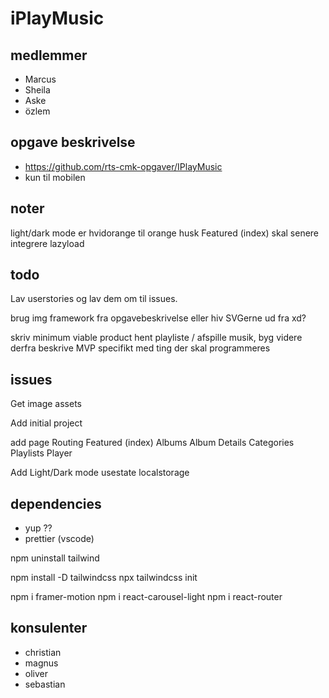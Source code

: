 # iPlayMusic

## medlemmer

- Marcus
- Sheila
- Aske
- özlem

## opgave beskrivelse

- https://github.com/rts-cmk-opgaver/IPlayMusic
- kun til mobilen

## noter

light/dark mode er hvidorange til orange
husk Featured (index) skal senere integrere lazyload

## todo

Lav userstories og lav dem om til issues.

brug img framework fra opgavebeskrivelse eller hiv SVGerne ud fra xd?

skriv minimum viable product
	hent playliste / afspille musik, byg videre derfra
	beskrive MVP specifikt med ting der skal programmeres

## issues

Get image assets

Add initial project

add page Routing
  Featured (index)
  Albums
  Album Details
  Categories
  Playlists
  Player

Add Light/Dark mode
  usestate
  localstorage

## dependencies

- yup ??
- prettier (vscode)

npm uninstall tailwind

npm install -D tailwindcss
npx tailwindcss init


npm i framer-motion
npm i react-carousel-light
npm i react-router

## konsulenter

- christian
- magnus
- oliver
- sebastian
